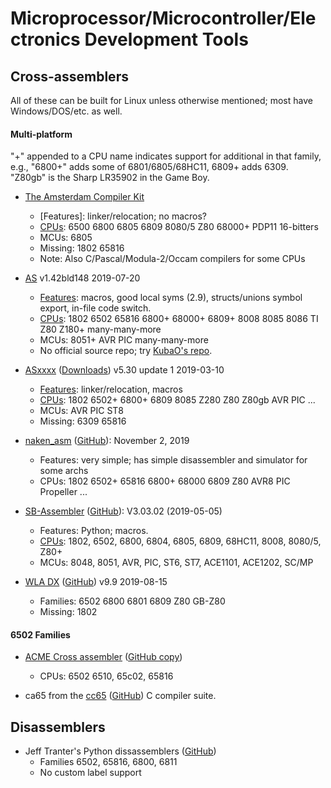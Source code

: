Microprocessor/Microcontroller/Electronics Development Tools
============================================================


Cross-assemblers
----------------

All of these can be built for Linux unless otherwise mentioned; most
have Windows/DOS/etc. as well.

#### Multi-platform

"+" appended to a CPU name indicates support for additional in that
family, e.g., "6800+" adds some of 6801/6805/68HC11, 6809+ adds 6309.
"Z80gb" is the Sharp LR35902 in the Game Boy.

- [The Amsterdam Compiler Kit][tack]
  - [Features]: linker/relocation; no macros?
  - [CPUs][tack-cpus]: 6500 6800 6805 6809 8080/5 Z80 68000+ PDP11 16-bitters
  - MCUs: 6805
  - Missing: 1802 65816
  - Note: Also C/Pascal/Modula-2/Occam compilers for some CPUs

- [AS]  v1.42bld148 2019-07-20
  - [Features][as-doc]: macros, good local syms (2.9), structs/unions
    symbol export, in-file code switch.
  - [CPUs][as-cpus]: 1802 6502 65816 6800+ 68000+ 6809+ 8008 8085 8086
    TI Z80 Z180+ many-many-more
  - MCUs: 8051+ AVR PIC many-many-more
  - No official source repo; try [KubaO's repo][as-KubaO].

- [ASxxxx][] ([Downloads][asx-dl])  v5.30 update 1 2019-03-10
  - [Features][asx-doc]: linker/relocation, macros
  - [CPUs][asx-cpus]: 1802 6502+ 6800+ 6809 8085 Z280 Z80 Z80gb AVR PIC ...
  - MCUs: AVR PIC ST8 
  - Missing: 6309 65816

- [naken_asm][] ([GitHub][naken-gh]): November 2, 2019
  - Features: very simple; has simple disassembler and simulator for some archs
  - CPUs: 1802 6502+ 65816 6800+ 68000 6809 Z80 AVR8 PIC Propeller ...

- [SB-Assembler][sbasm] ([GitHub][sbasm-gh]): V3.03.02 (2019-05-05)
  - Features: Python; macros.
  - [CPUs][sbasm-cpus]:
    1802, 6502, 6800, 6804, 6805, 6809, 68HC11, 8008, 8080/5, Z80+
  - MCUs: 8048, 8051, AVR, PIC, ST6, ST7, ACE1101, ACE1202, SC/MP

- [WLA DX][] ([GitHub][wla-gh]) v9.9 2019-08-15
  - Families: 6502 6800 6801 6809 Z80 GB-Z80
  - Missing: 1802

#### 6502 Families

- [ACME Cross assembler][acme] ([GitHub copy][acme-gh])
  - CPUs: 6502 6510, 65c02, 65816

- ca65 from the [cc65][] ([GitHub][cc65-gh]) C compiler suite.


Disassemblers
-------------

- Jeff Tranter's Python dissassemblers ([GitHub][jt-gh])
  - Families 6502, 65816, 6800, 6811
  - No custom label support



<!-------------------------------------------------------------------->
[as-KubaO]: https://github.com/KubaO/asl.git
[as-cpus]: http://john.ccac.rwth-aachen.de:8000/as/cpulist.html
[as-doc]: http://john.ccac.rwth-aachen.de:8000/as/as_EN.html
[as]: http://john.ccac.rwth-aachen.de:8000/as/
[asx-cpus]: http://shop-pdp.net/ashtml/asxdoc.htm
[asx-dl]: http://shop-pdp.net/ashtml/asxget.php
[asx-doc]: http://shop-pdp.net/ashtml/asmlnk.htm
[asxxxx]: http://shop-pdp.net/ashtml/asxxxx.htm
[naken-gh]: https://github.com/mikeakohn/naken_asm
[naken_asm]: http://www.mikekohn.net/micro/naken_asm.php
[sbasm-cpus]: https://www.sbprojects.net/sbasm/crosses.php
[sbasm-gh]: https://github.com/sbprojects/sbasm3
[sbasm]: https://www.sbprojects.net/sbasm/
[tack-cpus]: http://tack.sourceforge.net/about.html
[tack]: http://tack.sourceforge.net/
[wla dx]: http://www.villehelin.com/wla.html
[wla-gh]: https://github.com/vhelin/wla-dx

[acme-gh]: https://github.com/meonwax/acme
[acme]: https://sourceforge.net/projects/acme-crossass/
[cc65-gh]: https://github.com/cc65/cc65
[cc65]: https://cc65.github.io/

[jt-gh]: https://github.com/jefftranter/6502/tree/master/disasm

